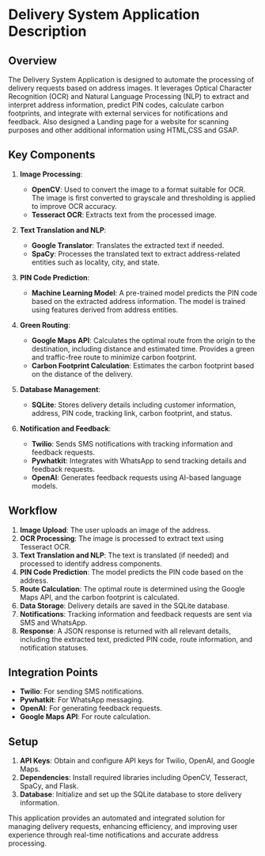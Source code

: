 # Delivery System Application Description

## Overview

The Delivery System Application is designed to automate the processing of delivery requests based on address images. It leverages Optical Character Recognition (OCR) and Natural Language Processing (NLP) to extract and interpret address information, predict PIN codes, calculate carbon footprints, and integrate with external services for notifications and feedback. Also designed a Landing page for a website for scanning purposes and other additional information using HTML,CSS and GSAP.

## Key Components

1. **Image Processing**:
   - **OpenCV**: Used to convert the image to a format suitable for OCR. The image is first converted to grayscale and thresholding is applied to improve OCR accuracy.
   - **Tesseract OCR**: Extracts text from the processed image.

2. **Text Translation and NLP**:
   - **Google Translator**: Translates the extracted text if needed.
   - **SpaCy**: Processes the translated text to extract address-related entities such as locality, city, and state.

3. **PIN Code Prediction**:
   - **Machine Learning Model**: A pre-trained model predicts the PIN code based on the extracted address information. The model is trained using features derived from address entities.

4. **Green Routing**:
   - **Google Maps API**: Calculates the optimal route from the origin to the destination, including distance and estimated time. Provides a green and traffic-free route to minimize carbon footprint.
   - **Carbon Footprint Calculation**: Estimates the carbon footprint based on the distance of the delivery.

5. **Database Management**:
   - **SQLite**: Stores delivery details including customer information, address, PIN code, tracking link, carbon footprint, and status.

6. **Notification and Feedback**:
   - **Twilio**: Sends SMS notifications with tracking information and feedback requests.
   - **Pywhatkit**: Integrates with WhatsApp to send tracking details and feedback requests.
   - **OpenAI**: Generates feedback requests using AI-based language models.

## Workflow

1. **Image Upload**: The user uploads an image of the address.
2. **OCR Processing**: The image is processed to extract text using Tesseract OCR.
3. **Text Translation and NLP**: The text is translated (if needed) and processed to identify address components.
4. **PIN Code Prediction**: The model predicts the PIN code based on the address.
5. **Route Calculation**: The optimal route is determined using the Google Maps API, and the carbon footprint is calculated.
6. **Data Storage**: Delivery details are saved in the SQLite database.
7. **Notifications**: Tracking information and feedback requests are sent via SMS and WhatsApp.
8. **Response**: A JSON response is returned with all relevant details, including the extracted text, predicted PIN code, route information, and notification statuses.

## Integration Points

- **Twilio**: For sending SMS notifications.
- **Pywhatkit**: For WhatsApp messaging.
- **OpenAI**: For generating feedback requests.
- **Google Maps API**: For route calculation.

## Setup

1. **API Keys**: Obtain and configure API keys for Twilio, OpenAI, and Google Maps.
2. **Dependencies**: Install required libraries including OpenCV, Tesseract, SpaCy, and Flask.
3. **Database**: Initialize and set up the SQLite database to store delivery information.

This application provides an automated and integrated solution for managing delivery requests, enhancing efficiency, and improving user experience through real-time notifications and accurate address processing.
